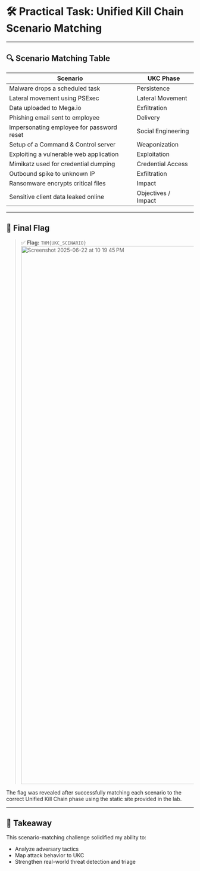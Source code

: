 # 🛠️ Practical Task: Unified Kill Chain Scenario Matching

---

## 🔍 Scenario Matching Table

| Scenario                                                                 | UKC Phase            |
|--------------------------------------------------------------------------|----------------------|
| Malware drops a scheduled task                                           | Persistence          |
| Lateral movement using PSExec                                            | Lateral Movement     |
| Data uploaded to Mega.io                                                 | Exfiltration         |
| Phishing email sent to employee                                          | Delivery             |
| Impersonating employee for password reset                                | Social Engineering   |
| Setup of a Command & Control server                                      | Weaponization        |
| Exploiting a vulnerable web application                                  | Exploitation         |
| Mimikatz used for credential dumping                                     | Credential Access    |
| Outbound spike to unknown IP                                             | Exfiltration         |
| Ransomware encrypts critical files                                       | Impact               |
| Sensitive client data leaked online                                     | Objectives / Impact  |

---

## 🎯 Final Flag

> ✅ **Flag:** `THM{UKC_SCENARIO}`
> <img width="1440" alt="Screenshot 2025-06-22 at 10 19 45 PM" src="https://github.com/user-attachments/assets/d76e455d-de6a-4f99-b50f-815d1a5d81fb" />


The flag was revealed after successfully matching each scenario to the correct Unified Kill Chain phase using the static site provided in the lab.

---

## 🧠 Takeaway

This scenario-matching challenge solidified my ability to:

- Analyze adversary tactics
- Map attack behavior to UKC
- Strengthen real-world threat detection and triage
